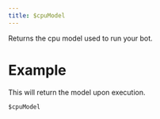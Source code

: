 ```yaml
---
title: $cpuModel
---
```

Returns the cpu model used to run your bot.

# Example
This will return the model upon execution.
```js
$cpuModel
```

